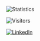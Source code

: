 ![Statistics]([https://visitor-badge.laobi.icu/badge?page_id=Hattorius&count_private=true&include_all_commits](https://github-profile-trophy.vercel.app/?username=Hattorius&theme=radical))

![Visitors](https://visitor-badge.laobi.icu/badge?page_id=Hattorius&count_private=true&include_all_commits)

<a href="https://www.linkedin.com/in/weeb/">![LinkedIn](https://img.shields.io/badge/LinkedIn-0077B5?style=for-the-badge&logo=linkedin&logoColor=white)</a>
